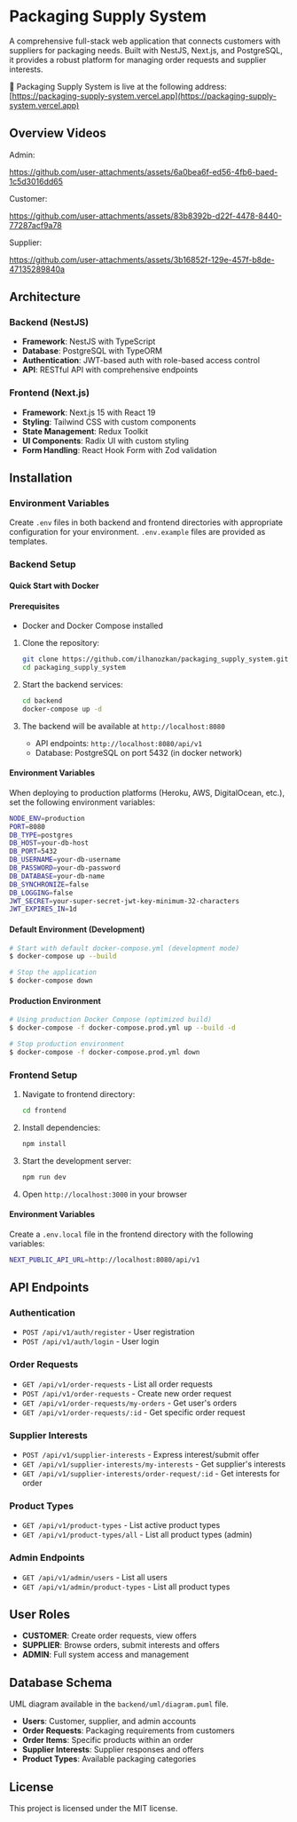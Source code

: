 # Packaging Supply System

A comprehensive full-stack web application that connects customers with suppliers for packaging needs. Built with NestJS, Next.js, and PostgreSQL, it provides a robust platform for managing order requests and supplier interests.

🎉 Packaging Supply System is live at the following address:
[https://packaging-supply-system.vercel.app](https://packaging-supply-system.vercel.app)

## Overview Videos

Admin:

https://github.com/user-attachments/assets/6a0bea6f-ed56-4fb6-baed-1c5d3016dd65

Customer:

https://github.com/user-attachments/assets/83b8392b-d22f-4478-8440-77287acf9a78

Supplier:

https://github.com/user-attachments/assets/3b16852f-129e-457f-b8de-47135289840a

## Architecture

### Backend (NestJS)

- **Framework**: NestJS with TypeScript
- **Database**: PostgreSQL with TypeORM
- **Authentication**: JWT-based auth with role-based access control
- **API**: RESTful API with comprehensive endpoints

### Frontend (Next.js)

- **Framework**: Next.js 15 with React 19
- **Styling**: Tailwind CSS with custom components
- **State Management**: Redux Toolkit
- **UI Components**: Radix UI with custom styling
- **Form Handling**: React Hook Form with Zod validation

## Installation

### Environment Variables

Create `.env` files in both backend and frontend directories with appropriate configuration for your environment. `.env.example` files are provided as templates.

### Backend Setup

#### Quick Start with Docker

#### Prerequisites

- Docker and Docker Compose installed

1. Clone the repository:

   ```bash
   git clone https://github.com/ilhanozkan/packaging_supply_system.git
   cd packaging_supply_system
   ```

2. Start the backend services:

   ```bash
   cd backend
   docker-compose up -d
   ```

3. The backend will be available at `http://localhost:8080`
   - API endpoints: `http://localhost:8080/api/v1`
   - Database: PostgreSQL on port 5432 (in docker network)

#### Environment Variables

When deploying to production platforms (Heroku, AWS, DigitalOcean, etc.), set the following environment variables:

```bash
NODE_ENV=production
PORT=8080
DB_TYPE=postgres
DB_HOST=your-db-host
DB_PORT=5432
DB_USERNAME=your-db-username
DB_PASSWORD=your-db-password
DB_DATABASE=your-db-name
DB_SYNCHRONIZE=false
DB_LOGGING=false
JWT_SECRET=your-super-secret-jwt-key-minimum-32-characters
JWT_EXPIRES_IN=1d
```

#### Default Environment (Development)

```bash
# Start with default docker-compose.yml (development mode)
$ docker-compose up --build

# Stop the application
$ docker-compose down
```

#### Production Environment

```bash
# Using production Docker Compose (optimized build)
$ docker-compose -f docker-compose.prod.yml up --build -d

# Stop production environment
$ docker-compose -f docker-compose.prod.yml down
```

### Frontend Setup

1. Navigate to frontend directory:

   ```bash
   cd frontend
   ```

2. Install dependencies:

   ```bash
   npm install
   ```

3. Start the development server:

   ```bash
   npm run dev
   ```

4. Open `http://localhost:3000` in your browser

#### Environment Variables

Create a `.env.local` file in the frontend directory with the following variables:

```bash
NEXT_PUBLIC_API_URL=http://localhost:8080/api/v1
```

## API Endpoints

### Authentication

- `POST /api/v1/auth/register` - User registration
- `POST /api/v1/auth/login` - User login

### Order Requests

- `GET /api/v1/order-requests` - List all order requests
- `POST /api/v1/order-requests` - Create new order request
- `GET /api/v1/order-requests/my-orders` - Get user's orders
- `GET /api/v1/order-requests/:id` - Get specific order request

### Supplier Interests

- `POST /api/v1/supplier-interests` - Express interest/submit offer
- `GET /api/v1/supplier-interests/my-interests` - Get supplier's interests
- `GET /api/v1/supplier-interests/order-request/:id` - Get interests for order

### Product Types

- `GET /api/v1/product-types` - List active product types
- `GET /api/v1/product-types/all` - List all product types (admin)

### Admin Endpoints

- `GET /api/v1/admin/users` - List all users
- `GET /api/v1/admin/product-types` - List all product types

## User Roles

- **CUSTOMER**: Create order requests, view offers
- **SUPPLIER**: Browse orders, submit interests and offers
- **ADMIN**: Full system access and management

## Database Schema

UML diagram available in the `backend/uml/diagram.puml` file.

- **Users**: Customer, supplier, and admin accounts
- **Order Requests**: Packaging requirements from customers
- **Order Items**: Specific products within an order
- **Supplier Interests**: Supplier responses and offers
- **Product Types**: Available packaging categories

## License

This project is licensed under the MIT license.
